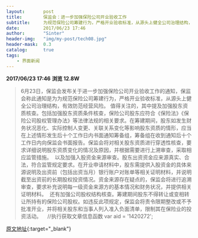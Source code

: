 ```yaml
---
layout:       post
title:        保监会：进一步加强保险公司开业验收工作
subtitle:     为规范保险公司筹建行为，严格开业验收标准，从源头上健全公司治理结构，有效防范经营风险，保监会6月23日发布关于进一步加强保险公司开业验收工作的通知。
date:         2017/06/23 17:46
author:       "Sinter"
header-img:   "img/my-post/tech08.jpg"
header-mask:  0.3
catalog:      true
tags:
    - 界面新闻
---
```


**2017/06/23 17:46**  **浏览 12.8W**

> 6月23日，保监会发布关于进一步加强保险公司开业验收工作的通知，保监会称此通知是为为规范保险公司筹建行为，严格开业验收标准，从源头上健全公司治理结构，有效防范经营风险。
值得关注的，其中提及加强股东资质核查。包括加强股东资质条件核查，保险公司股东应符合《保险法》《保险公司股权管理办法》等法律法规的相关要求。在筹建期间，股东如发生财务状况恶化、实际控制人变更、关联关系变化等影响股东资质的情形，应当在上述情形发生后十个工作日内书面通知筹备组，筹备组在收到通知后十个工作日内向保监会书面报告。保监会将对相关股东资质进行穿透性核查，要求详细说明股东资质变化的情况及原因，并根据需要进行上溯审查，采取相应监管措施。 
以及加强入股资金来源审查。股东出资资金应来源真实、合法，符合监管规定要求。在开业申请材料中，股东需提供入股资金的具体来源说明及出资前（包括出资当月）银行账户对账单等相关证明材料，并说明截至出资前的长期股权投资情况。资金来源存在疑点的，保监会将进行追溯审查，要求补充说明每一级资金来源方的基本情况和财务状况，并提供相关证明材料。 
还有加强公司股权结构核查。筹建期间股东不得转让或变相转让所持有的保险公司股权。如违反此项规定，保监会将责令限期整改或不予批准开业，并将相关股东和当事人列入准入负面清单，限制其在保险业的投资活动。 
 
	//执行获取文章信息函数
	var aid = '1420272';


[原文地址](http://www.jiemian.com/article/1420272.html){:target="_blank"}


